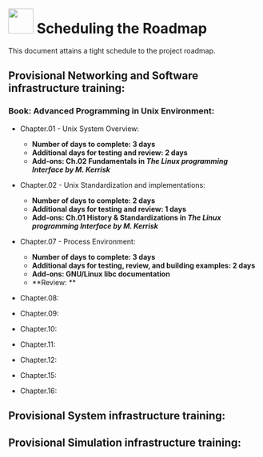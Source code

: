 # <img src="https://github.com/user-attachments/assets/c60a584d-75fa-4d9e-9881-ed8c9461f0c9" width=50 height=50/> Scheduling the Roadmap

This document attains a tight schedule to the project roadmap.

## Provisional Networking and Software infrastructure training: 
### Book: Advanced Programming in Unix Environment:
* Chapter.01 - Unix System Overview:
  - **Number of days to complete: 3 days**
  - **Additional days for testing and review: 2 days**
  - **Add-ons: Ch.02 Fundamentals in _The Linux programming Interface by M. Kerrisk_**

* Chapter.02 - Unix Standardization and implementations:
  - **Number of days to complete: 2 days**
  - **Additional days for testing and review: 1 days**
  - **Add-ons: Ch.01 History & Standardizations in _The Linux programming Interface by M. Kerrisk_**

* Chapter.07 - Process Environment:
  - **Number of days to complete: 3 days**
  - **Additional days for testing, review, and building examples: 2 days**
  - **Add-ons: GNU/Linux libc documentation**
  - **Review: **

* Chapter.08:
* Chapter.09:
* Chapter.10:
* Chapter.11:
* Chapter.12:
* Chapter.15:
* Chapter.16:



## Provisional System infrastructure training: 

## Provisional Simulation infrastructure training: 
